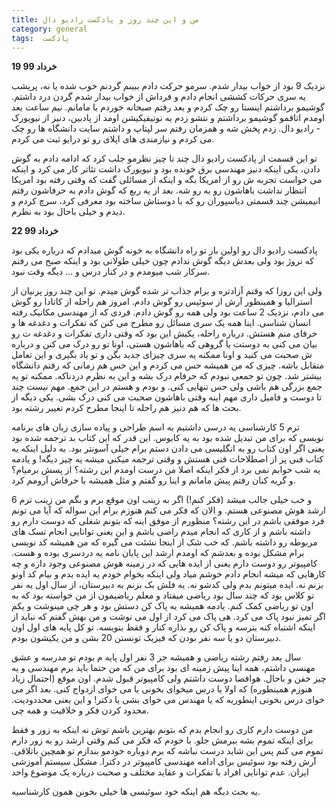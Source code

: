 ```yaml
---
title: من و این چند روز و پادکست رادیو دال
category: general
tags:  پادکست
---
```



**19 خرداد 99**

نزدیک 9 بود از خواب بیدار شدم. سرمو حرکت دادم ببینم گردنم خوب شده یا نه، پریشب یه سری حرکات کششی انجام دادم و فرداش از خواب بیدار شدم گردن درد داشتم. گوشیمو برداشتم اینستا رو چک کردم و بعد رفتم صبحانه خوردم با مامانم. نیم ساعت بعد اومدم اتاقمو گوشیمو برداشتم و نتشو زدم یه نوتیفیکیشن اومد از پادبین، دنیز از نیویورک - رادیو دال. زدم پخش شه و همزمان رفتم سر لپتاپ و داشتم سایت دانشگاه ها رو چک می کردم و نیازمندی های اپلای رو تو درایو ثبت می کردم. 

تو این قسمت از پادکست رادیو دال چند تا چیز نظرمو جلب کرد که ادامه دادم به گوش دادن، یکی اینکه دنیز مهندسی برق خونده بود و نیویورک داشت تئاتر کار می کرد و اینکه می خواست تجربه ش رو از امریکا بگه و اینکه از مسائلی گفت که وقتی رفته بود امریکا انتظار نداشت باهاشون رو به رو شه. بعد از یه ربع که گوش دادم به حرفاشون رفتم انیمیشن چند قسمتی دیاسپوران رو که با دوستاش ساخته بود معرفی کرد، سرچ کردم و دیدم و خیلی باحال بود به نظرم. 


**22 خرداد 99**

پادکست رادیو دال رو اولین بار تو راه دانشگاه به خونه گوش میدادم که درباره یکی بود که نروژ بود ولی بعدش دیگه گوش ندادم چون خیلی طولانی بود و اینکه صبح می رفتم سرکار شب میومدم و در کنار درس و ... دیگه وقت نبود.

ولی این روزا که وقتم آزادتره و برام جذاب تر شده گوش میدم. تو این چند روز پرنیان از استرالیا و همینطور آرش از سوئیس رو گوش دادم. امروز هم راحله از کانادا رو گوش می دادم، نزدیک 2 ساعت بود ولی همه رو گوش دادم. فردی که از مهندسی مکانیک رفته انسان شناسی. اینا همه یک سری مسائل رو مطرح می کنن که تفکرات و دغدغه ها و حرفای منم هستش. درباره راحله، یکیش این بود که وقتی داری تفکرات و دغدغه ت رو بیان می کنی به دوستت یا گروهی که باهاشون هستی، اونا تو رو درک می کنن و درباره ش صحبت می کنید و اونا ممکنه یه سری چیزای جدید بگن و تو یاد بگیری و این تعامل متقابل باشه. چیزی که من همیشه حس می کردم و این حس هم زمانی که رفتم دانشگاه بیشتر شد. چون تو جمعی نبودم که حرفام درک بشه و این به نظرم دردناکه. ممکنه تو یه جمع بزرگی هم باشی ولی حس تنهایی کنی. و بودم و هستم در این جمع. مهم نیست چند تا دوست و فامیل داری مهم اینه وقتی باهاشون صحبت می کنی درک بشی. یکی دیگه از بحث ها که هم دنیز هم راحله تا اینجا مطرح کردم تغییر رشته بود.

ترم 5 کارشناسی یه درسی داشتیم به اسم طراحی و پیاده سازی زبان های برنامه نویسی که برای من تبدیل شده بود به یه کابوس. این قدر که این کتاب بد ترجمه شده بود یعنی اگر اون کتاب رو به انگلیسی می دادن دستم برام خیلی آسونتر بود. به دلیل اینکه یه کتاب فنی پر از اصطلاحات فنی هستش و وقتی ترجمه میکنی میشه یه چیز دیگه! و یادمه یه شب خوابم نمی برد از فکر اینکه اصلا من درست اومدم این رشته؟ از پسش برمیام؟ و گریه کنان رفتم پیش مامانم و اینا رو گفتم و مثل همیشه با حرفاش آرومم کرد.


و خب خیلی جالب میشد (فکر کنم!) اگر به زینب اون موقع برم و بگم من زینب ترم 6 ارشد هوش مصنوعی هستم. و الان که فکر می کنم هنوزم برام این سواله که آیا می تونم فرد موفقی باشم در این رشته؟ منظورم از موفق اینه که بتونم شغلی که دوست دارم رو داشته باشم و از کاری که انجام میدم راضی باشم و این یعنی توانایی انجام تسک های مربوطه رو داشته باشم. که خب شک از اینجا نشئت می گیره که من همیشه کد نویسی برام مشکل بوده و بعدشم که اومدم ارشد این پایان نامه یه دردسری بوده و هست. کامپیوتر رو دوست دارم یعنی از ایده هایی که در زمینه هوش مصنوعی وجود داره و چه کارهایی که میشه انجام دادم خوشم میاد ولی اینکه بخوام خودم یه ایده بدم و بیام کد اونو بزنم نه. ایده میتونم بدم ولی کدشو نه. یه فلش بک بزنم به دبیرستان، از سال اول یه نفر تو کلاس بود که چند سال بود ریاضی میفتاد و معلم ریاضیمون از من خواسته بود که به اون تو ریاضی کمک کنم. یادمه همیشه یه پاک کن دستش بود و هر چی مینوشت و یکم اگر تمیز نبود پاک می کرد. هی پاک می کرد از اول می نوشت و من بهش گفتم که نباید از اینکه اشتباه کنه بترسه و پاک کن رو بذاره کنار و فقط بنویسه. تو کل پایه های اول اون دبیرستان دو یا سه نفر بودن که فیزیک تونستن 20 بشن و من یکیشون بودم.

سال بعد رفتم رشته ریاضی و همیشه جز 3 نفر اول پایه م بودم تو مدرسه و عشق مهنسی داشتم، همه اینا پیش زمینه ای بود برای من که من حتما باید برم مهندسی و یه چیز خفن و باحال. هوافضا دوست داشتم ولی کامپیوتر قبول شدم. اون موقع (احتمال زیاد هنوزم همینطوره) که اولا یا درس میخوای بخونی یا می خوای ازدواج کنی. بعد اگر می خوای درس بخونی اینطوریه که یا مهندس می خوای بشی یا دکتر! و این یعنی محددودیت. محدود کردن فکر و خلاقیت و همه چی. 

من دوست دارم کاری رو انجام بدم که بتونم بهترین باشم توش نه اینکه به زور و فقط برای اینکه تموم بشه ببرمش جلو. با خودم که فکر می کنم وقتی ارشد رو به زور دارم تموم می کنم پس این شاید درست نباشه که برم دوباره خودمو بندازم تو همچین باتلاقی.
آرش رفته بود سوئیس برای ادامه مهندسی کامپیوتر در دکترا. مشکل سیستم آموزشی ایران. 
عدم توانایی افراد با تفکرات و عقاید مختلف و صحبت درباره یک موضوع واحد  

یه بحث دیگه هم اینکه خود سوئیسی ها خیلی بخونن همون کارشناسیه.

